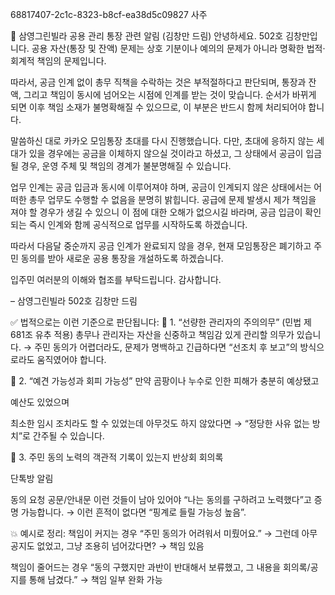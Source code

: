 68817407-2c1c-8323-b8cf-ea38d5c09827 사주

🏢 삼영그린빌라 공용 관리 통장 관련 알림 (김창만 드림)
안녕하세요. 502호 김창만입니다.
공용 자산(통장 및 잔액) 문제는 상호 기분이나 예의의 문제가 아니라
명확한 법적·회계적 책임의 문제입니다.

따라서, 공금 인계 없이 총무 직책을 수락하는 것은 부적절하다고 판단되며,
통장과 잔액, 그리고 책임이 동시에 넘어오는 시점에 인계를 받는 것이 맞습니다.
순서가 바뀌게 되면 이후 책임 소재가 불명확해질 수 있으므로,
이 부분은 반드시 함께 처리되어야 합니다.

말씀하신 대로 카카오 모임통장 초대를 다시 진행했습니다.
다만, 초대에 응하지 않는 세대가 있을 경우에는
공금을 이체하지 않으실 것이라고 하셨고,
그 상태에서 공금이 입금될 경우, 운영 주체 및 책임의 경계가 불분명해질 수 있습니다.

업무 인계는 공금 입금과 동시에 이루어져야 하며,
공금이 인계되지 않은 상태에서는 어떠한 총무 업무도 수행할 수 없음을 분명히 밝힙니다.
공급에 문제 발생시 제가 책임을 져야 할 경우가 생길 수 있으니
이 점에 대한 오해가 없으시길 바라며, 공금 입금이 확인되는 즉시
인계와 함께 공식적으로 업무를 시작하도록 하겠습니다.

따라서 다음달 중순까지 공금 인계가 완료되지 않을 경우,
현재 모임통장은 폐기하고
주민 동의를 받아 새로운 공용 통장을 개설하도록 하겠습니다.

입주민 여러분의 이해와 협조를 부탁드립니다. 감사합니다.

– 삼영그린빌라 502호 김창만 드림


✅ 법적으로는 이런 기준으로 판단됩니다:
📌 1. “선량한 관리자의 주의의무” (민법 제681조 유추 적용)
총무나 관리자는 자산을 신중하고 책임감 있게 관리할 의무가 있습니다.
→ 주민 동의가 어렵더라도, 문제가 명백하고 긴급하다면 “선조치 후 보고”의 방식으로라도 움직였어야 합니다.

📌 2. “예견 가능성과 회피 가능성”
만약 곰팡이나 누수로 인한 피해가 충분히 예상됐고

예산도 있었으며

최소한 임시 조치라도 할 수 있었는데 아무것도 하지 않았다면
→ “정당한 사유 없는 방치”로 간주될 수 있습니다.

📌 3. 주민 동의 노력의 객관적 기록이 있는지
반상회 회의록

단톡방 알림

동의 요청 공문/안내문
이런 것들이 남아 있어야 “나는 동의를 구하려고 노력했다”고 증명 가능합니다.
→ 이런 흔적이 없다면 “핑계로 들릴 가능성 높음”.

💥 예시로 정리:
책임이 커지는 경우
“주민 동의가 어려워서 미뤘어요.”
→ 그런데 아무 공지도 없었고, 그냥 조용히 넘어갔다면? → 책임 있음

책임이 줄어드는 경우
“동의 구했지만 과반이 반대해서 보류했고, 그 내용을 회의록/공지를 통해 남겼다.”
→ 책임 일부 완화 가능

